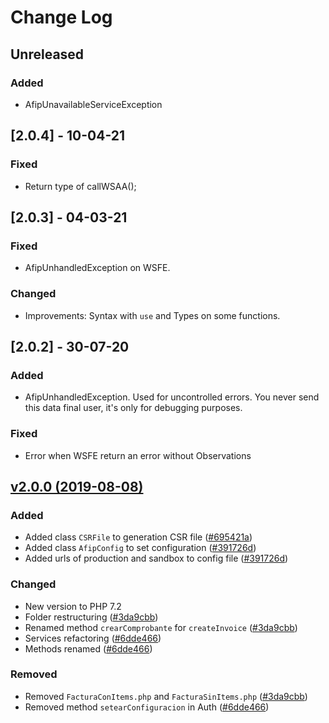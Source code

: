 # Change Log

## Unreleased

### Added
- AfipUnavailableServiceException

## [2.0.4] - 10-04-21

### Fixed
- Return type of callWSAA();

## [2.0.3] - 04-03-21

### Fixed
- AfipUnhandledException on WSFE.

### Changed
- Improvements: Syntax with `use` and Types on some functions.

## [2.0.2] - 30-07-20

### Added 
- AfipUnhandledException. Used for uncontrolled errors. You never send this data final user, it's only for debugging purposes. 

### Fixed
- Error when WSFE return an error without Observations

## [v2.0.0 (2019-08-08)](https://github.com/multinexo/php-afip-ws/releases/tag/2.0.0)

### Added
- Added class `CSRFile` to generation CSR file ([#695421a](https://github.com/multinexo/php-afip-ws/pull/10/commits/695421aa0a0efc72d3829b41bc54d8edc121f695))
- Added class `AfipConfig` to set configuration ([#391726d](https://github.com/multinexo/php-afip-ws/pull/12/commits/391726d066bb0fdd72d729174e49d190f266192a))
- Added urls of production and sandbox to config file ([#391726d](https://github.com/multinexo/php-afip-ws/pull/12/commits/391726d066bb0fdd72d729174e49d190f266192a))

### Changed
- New version to PHP 7.2
- Folder restructuring ([#3da9cbb](https://github.com/multinexo/php-afip-ws/pull/9/commits/3da9cbb31c80d91fac518d13fa3993edde3ee914))
- Renamed method `crearComprobante` for `createInvoice` ([#3da9cbb](https://github.com/multinexo/php-afip-ws/pull/9/commits/3da9cbb31c80d91fac518d13fa3993edde3ee914))
- Services refactoring ([#6dde466](https://github.com/multinexo/php-afip-ws/pull/14/commits/6dde466f4f7d48b7d7d89ec18b8348c8b98b73d5))
- Methods renamed ([#6dde466](https://github.com/multinexo/php-afip-ws/pull/14/commits/6dde466f4f7d48b7d7d89ec18b8348c8b98b73d5))

### Removed
- Removed `FacturaConItems.php` and `FacturaSinItems.php` ([#3da9cbb](https://github.com/multinexo/php-afip-ws/pull/9/commits/3da9cbb31c80d91fac518d13fa3993edde3ee914))
- Removed method `setearConfiguracion` in Auth ([#6dde466](https://github.com/multinexo/php-afip-ws/pull/14/commits/6dde466f4f7d48b7d7d89ec18b8348c8b98b73d5))
